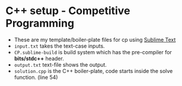 # C++ setup - Competitive Programming 

- These are my template/boiler-plate files for cp using [Sublime Text](https://www.sublimetext.com)
- `input.txt` takes the text-case inputs.
- `CP.sublime-build` is build system which has the pre-compiler for **bits/stdc++** header.
- `output.txt` text-file shows the output.
- `solution.cpp` is the C++ boiler-plate, code starts inside the solve function. (line 54)
